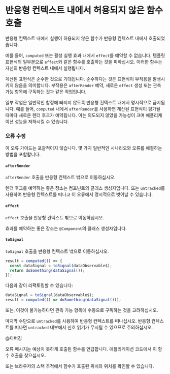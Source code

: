 # 반응형 컨텍스트 내에서 허용되지 않은 함수 호출

반응형 컨텍스트 내에서 실행이 허용되지 않은 함수가 반응형 컨텍스트 내에서 호출되었습니다.

예를 들어, `computed` 또는 활성 실행 효과 내에서 `effect`를 예약할 수 없습니다. 템플릿 표현식의 일부분으로 `effect`와 같은 함수를 호출하는 것을 피하십시오. 이러한 함수는 자신의 반응형 컨텍스트 내에서 실행됩니다.

계산된 표현식은 순수한 것으로 기대됩니다. 순수하다는 것은 표현식이 부작용을 발생시키지 않음을 의미합니다. 부작용은 `afterRender` 예약, 새로운 `effect` 생성 또는 관측 가능 항목에 구독하는 것과 같은 작업입니다.

일부 작업은 일반적인 함정에 빠지지 않도록 반응형 컨텍스트 내에서 명시적으로 금지됩니다. 예를 들어, `computed` 내에서 `afterRender`를 사용하면 계산된 표현식이 평가될 때마다 새로운 렌더 후크가 예약됩니다. 이는 의도되지 않았을 가능성이 크며 애플리케이션 성능을 저하시킬 수 있습니다.

### 오류 수정

이 오류 가이드는 포괄적이지 않습니다. 몇 가지 일반적인 시나리오와 오류를 해결하는 방법을 포함합니다.

#### `afterRender`
`afterRender` 호출을 반응형 컨텍스트 밖으로 이동하십시오.

렌더 후크를 예약하는 좋은 장소는 컴포넌트의 클래스 생성자입니다. 또는 `untracked`를 사용하여 반응형 컨텍스트를 떠나고 이 오류에서 명시적으로 벗어날 수 있습니다.

#### `effect`
`effect` 호출을 반응형 컨텍스트 밖으로 이동하십시오.

효과를 예약하는 좋은 장소는 `@Component`의 클래스 생성자입니다.

#### `toSignal`
`toSignal` 호출을 반응형 컨텍스트 밖으로 이동하십시오.

```typescript
result = computed(() => {
  const dataSignal = toSignal(dataObservable$);
  return doSomething(dataSignal());
});
```

다음과 같이 리팩토링할 수 있습니다:

```typescript
dataSignal = toSignal(dataObservable$);
result = computed(() => doSomething(dataSignal()));
```

또는, 이것이 불가능하다면 관측 가능 항목에 수동으로 구독하는 것을 고려하십시오.

마지막 수단으로 `untracked`를 사용하여 반응형 컨텍스트를 떠나십시오. 반응형 컨텍스트를 떠나면 `untracked` 내부에서 신호 읽기가 무시될 수 있으므로 주의하십시오.

@디버깅

오류 메시지는 예상치 못하게 호출된 함수를 언급합니다. 애플리케이션 코드에서 이 함수 호출을 찾으십시오.

또는 브라우저의 스택 추적에서 함수가 호출된 위치와 위치를 확인할 수 있습니다.